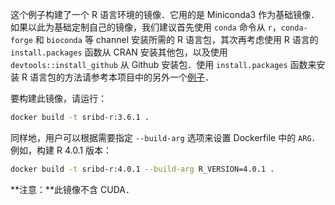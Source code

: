 这个例子构建了一个 R 语言环境的镜像．它用的是 Miniconda3 作为基础镜像．如果以此为基础定制自己的镜像，我们建议首先使用 `conda` 命令从 `r`，`conda-forge` 和 `bioconda` 等 channel 安装所需的 R 语言包，其次再考虑使用 R 语言的 `install.packages` 函数从 CRAN 安装其他包，以及使用 `devtools::install_github` 从 Github 安装包．使用 `install.packages` 函数来安装 R 语言包的方法请参考本项目中的另外一个[例子](../r-base)．

要构建此镜像，请运行：

```bash
docker build -t sribd-r:3.6.1 .
```

同样地，用户可以根据需要指定 `--build-arg` 选项来设置 Dockerfile 中的 `ARG`．例如，构建 R 4.0.1 版本：

```bash
docker build -t sribd-r:4.0.1 --build-arg R_VERSION=4.0.1 .
```

**注意：**此镜像不含 CUDA．